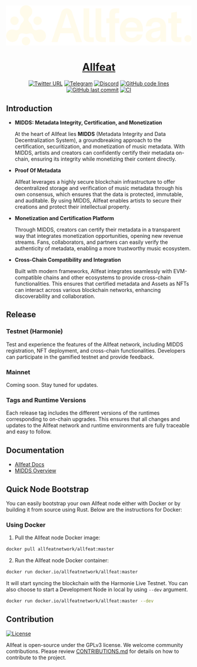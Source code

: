 <div align="center">

![logo](docs/logo.svg)

# [Allfeat](https://allfeat.com)

[![Twitter URL](https://img.shields.io/twitter/follow/Allfeat_Fndn?style=social)](https://twitter.com/Allfeat_Fndn) [![Telegram](https://img.shields.io/endpoint?color=neon&style=flat-square&url=https%3A%2F%2Ftg.sumanjay.workers.dev%2FAllfeat_fndn)](https://t.me/Allfeat_fndn) [![Discord](https://img.shields.io/badge/Discord-gray?logo=discord)](https://allfeat.discord.com)
[![GitHub code lines](https://tokei.rs/b1/github/allfeat/allfeat)](https://github.com/allfeat/allfeat) [![GitHub last commit](https://img.shields.io/github/last-commit/allfeat/allfeat?color=red&style=plastic)](https://github.com/allfeat/allfeat) [![CI](https://github.com/allfeat/allfeat/actions/workflows/checks.yml/badge.svg)](https://github.com/allfeat/allfeat/actions/workflows/checks.yml/badge.svg)
</div>

</div>

## Introduction

- **MIDDS: Metadata Integrity, Certification, and Monetization**

  At the heart of Allfeat lies **MIDDS** (Metadata Integrity and Data Decentralization System), a groundbreaking approach to the certification, securitization, and monetization of music metadata. With MIDDS, artists and creators can confidently certify their metadata on-chain, ensuring its integrity while monetizing their content directly.

- **Proof Of Metadata**

  Allfeat leverages a highly secure blockchain infrastructure to offer decentralized storage and verification of music metadata through his own consensus, which ensures that the data is protected, immutable, and auditable. By using MIDDS, Allfeat enables artists to secure their creations and protect their intellectual property.

- **Monetization and Certification Platform**

  Through MIDDS, creators can certify their metadata in a transparent way that integrates monetization opportunities, opening new revenue streams. Fans, collaborators, and partners can easily verify the authenticity of metadata, enabling a more trustworthy music ecosystem.

- **Cross-Chain Compatibility and Integration**

  Built with modern frameworks, Allfeat integrates seamlessly with EVM-compatible chains and other ecosystems to provide cross-chain functionalities. This ensures that certified metadata and Assets as NFTs can interact across various blockchain networks, enhancing discoverability and collaboration.

## Release

### Testnet (Harmonie)

Test and experience the features of the Allfeat network, including MIDDS registration, NFT deployment, and cross-chain functionalities. Developers can participate in the gamified testnet and provide feedback.

### Mainnet

Coming soon. Stay tuned for updates.

### Tags and Runtime Versions

Each release tag includes the different versions of the runtimes corresponding to on-chain upgrades. This ensures that all changes and updates to the Allfeat network and runtime environments are fully traceable and easy to follow.

## Documentation

- [Allfeat Docs](https://docs.allfeat.com)
- [MIDDS Overview](https://docs.allfeat.com/features/midds/)

## Quick Node Bootstrap

You can easily bootstrap your own Allfeat node either with Docker or by building it from source using Rust. Below are the instructions for Docker:

### Using Docker

1. Pull the Allfeat node Docker image:

```bash
docker pull allfeatnetwork/allfeat:master
```

2.  Run the Allfeat node Docker container:

```bash
docker run docker.io/allfeatnetwork/allfeat:master
```

It will start syncing the blockchain with the Harmonie Live Testnet.
You can also choose to start a Development Node in local by using `--dev` argument.

```bash
docker run docker.io/allfeatnetwork/allfeat:master --dev
```

## Contribution

[![License](https://img.shields.io/badge/License-GPLv3-blue.svg)](https://www.gnu.org/licenses/gpl-3.0)

Allfeat is open-source under the GPLv3 license. We welcome community contributions. Please review [CONTRIBUTIONS.md](doc/CONTRIBUTIONS.md) for details on how to contribute to the project.

